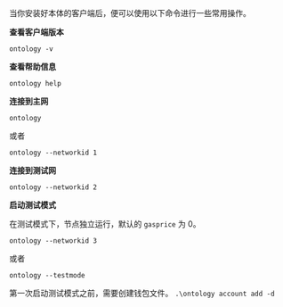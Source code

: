 
当你安装好本体的客户端后，便可以使用以下命令进行一些常用操作。

**查看客户端版本**

```shell
ontology -v
```

**查看帮助信息**

```shell
ontology help
```

**连接到主网**

```shell
ontology
```

或者

```shell
ontology --networkid 1
```

**连接到测试网**

```shell
ontology --networkid 2
```

**启动测试模式**

在测试模式下，节点独立运行，默认的 `gasprice` 为 0。

```shell
ontology --networkid 3
```

或者

```shell
ontology --testmode
```

<p class="warning">
第一次启动测试模式之前，需要创建钱包文件。
<code class="lang-shell">.\ontology account add -d</code>
</p>